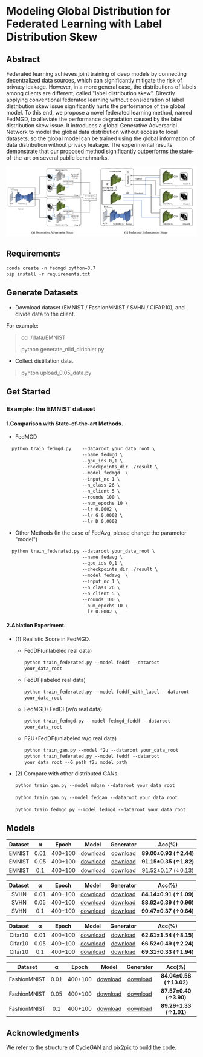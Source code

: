 # Modeling Global Distribution for Federated Learning with Label Distribution Skew

## Abstract
Federated learning achieves joint training of deep models by connecting decentralized data sources, which can significantly mitigate the risk of privacy leakage. However, in a more general case, the distributions of labels among clients are different, called "label distribution skew". Directly applying conventional federated learning without consideration of label distribution skew issue significantly hurts the performance of the global model. To this end, we propose a novel federated learning method, named FedMGD, to alleviate the performance degradation caused by the label distribution skew issue. It introduces a global Generative Adversarial Network to model the global data distribution without access to local datasets, so the global model can be trained using the global information of data distribution without privacy leakage. The experimental results demonstrate that our proposed method significantly outperforms the state-of-the-art on several public benchmarks.


![FedMGD](https://raw.githubusercontent.com/LuftmenschDevil/FedMGD/master/img/FedMGD.png)


## Requirements
```conda
conda create -n fedmgd python=3.7
pip install -r requirements.txt
```

## Generate Datasets
-   Download dataset (EMNIST / FashionMNIST / SVHN / CIFAR10), and divide data to the client. 

For example:
> cd ./data/EMNIST
>
> python generate_niid_dirichlet.py
- Collect distillation data.
> pyhton upload_0.05_data.py

## Get Started
### Example: the EMNIST dataset

#### 1.Comparison with State-of-the-art Methods.
- FedMGD
```
  python train_fedmgd.py    --dataroot your_data_root \
                            --name fedmgd \ 
                            --gpu_ids 0,1 \
                            --checkpoints_dir ./result \
                            --model fedmgd  \
                            --input_nc 1 \
                            --n_class 26 \
                            --n_client 5 \
                            --rounds 100 \
                            --num_epochs 10 \
                            --lr 0.0002 \
                            --lr_G 0.0002 \
                            --lr_D 0.0002 
```
-   Other Methods (In the case of FedAvg, please change the parameter "model")
```
  python train_federated.py --dataroot your_data_root \
                            --name fedavg \ 
                            --gpu_ids 0,1 \
                            --checkpoints_dir ./result \
                            --model fedavg  \
                            --input_nc 1 \
                            --n_class 26 \
                            --n_client 5 \
                            --rounds 100 \
                            --num_epochs 10 \
                            --lr 0.0002 \
```
#### 2.Ablation Experiment.
- (1) Realistic Score in FedMGD. 

    -  FedDF(unlabeled real data)
        ```
       python train_federated.py --model feddf --dataroot your_data_root
        ```
         
    -  FedDF(labeled real data)
        ```
       python train_federated.py --model feddf_with_label --dataroot your_data_root
        ```

    -  FedMGD+FedDF(w/o real data)   
        ```
       python train_fedmgd.py --model fedmgd_feddf --dataroot your_data_root
        ```

    -  F2U+FedDF(unlabeled w/o real data)
        ```
       python train_gan.py --model f2u --dataroot your_data_root
       python train_federated.py --model feddf --dataroot your_data_root --G_path f2u_model_path
        ```
        
-   (2) Compare with other distributed GANs.
       ```
       python train_gan.py --model mdgan --dataroot your_data_root
    
       python train_gan.py --model fedgan --dataroot your_data_root
    
       python train_fedmgd.py --model fedmgd --dataroot your_data_root
       ```
## Models
| Dataset |  α   |  Epoch  |                            Model                             |                          Generator                           |         Acc(%)         |
| :-----: | :--: | :-----: | :----------------------------------------------------------: | :----------------------------------------------------------: | :--------------------: |
| EMNIST  | 0.01 | 400+100 | [download](https://pan.baidu.com/s/1jZtpV8FCiVF-LUxJxSuY0g?pwd=5qkz) | [download](https://pan.baidu.com/s/1zs3qG3awVMXyjF9Do5os6w?pwd=lbql) | **89.00±0.93 (↑2.44)** |
| EMNIST  | 0.05 | 400+100 | [download](https://pan.baidu.com/s/1kU_4kVhPPstzC_mJEHs2aQ?pwd=drlb) | [download](https://pan.baidu.com/s/1Q5ShOo_sL4d6d0u89plr4A?pwd=yvph) | **91.15±0.35 (↑1.82)** |
| EMNIST  | 0.1  | 400+100 | [download](https://pan.baidu.com/s/1Fcscuflov2T223cjvI4GWQ?pwd=u4go) | [download](https://pan.baidu.com/s/1FKCZsnO_hloC_jUgGkFOhw?pwd=10mx) |   91.52±0.17 (↓0.13)   |



| Dataset |  α   |  Epoch  |                            Model                             |                          Generator                           |         Acc(%)         |
| :-----: | :--: | :-----: | :----------------------------------------------------------: | :----------------------------------------------------------: | :--------------------: |
|  SVHN   | 0.01 | 400+100 | [download](https://pan.baidu.com/s/1y70X-1-UIEice9_GWnNdBg?pwd=h80g) | [download](https://pan.baidu.com/s/14UoJiWeCDUkFxiY8pvm6og?pwd=q47i) | **84.14±0.91 (↑1.09)** |
|  SVHN   | 0.05 | 400+100 | [download](https://pan.baidu.com/s/1Gy3I8necFrjfl4TeMLKCXg?pwd=spo9) | [download](https://pan.baidu.com/s/1J0_dhEkX6G_-mNkeznHWVQ?pwd=mfsz) | **88.62±0.39 (↑0.96)** |
|  SVHN   | 0.1  | 400+100 | [download](https://pan.baidu.com/s/1lBoDys-DA5M28xkRkcSHzA?pwd=26os) | [download](https://pan.baidu.com/s/1S7_WtYUhK29nL_boG_8C7w?pwd=69ms) | **90.47±0.37 (↑0.64)** |


| Dataset |  α   |  Epoch  |                            Model                             |                          Generator                           |         Acc(%)         |
| :-----: | :--: | :-----: | :----------------------------------------------------------: | :----------------------------------------------------------: | :--------------------: |
| Cifar10 | 0.01 | 400+100 | [download](https://pan.baidu.com/s/1JuNDdv8721gw2pAxgPjFvg?pwd=2381) | [download](https://pan.baidu.com/s/1UXmCm8NStEpYach_14ezLA?pwd=uncu) | **62.61±1.54 (↑8.15)** |
| Cifar10 | 0.05 | 400+100 | [download](https://pan.baidu.com/s/1uM9PCbSC9XTs-2hLfgBPUA?pwd=llml) | [download](https://pan.baidu.com/s/1bHVuOc5yAsafIJ9_qLP18A?pwd=5har) | **66.52±0.49 (↑2.24)** |
| Cifar10 | 0.1  | 400+100 | [download](https://pan.baidu.com/s/1o3gLjwRnZbCDneeCO531rA?pwd=2hu9) | [download](https://pan.baidu.com/s/1U4yeTv731Tn6gzkVP67BhQ?pwd=sxc1) | **69.31±0.33 (↑1.94)** |


|   Dataset    |  α   |  Epoch  |                            Model                             |                          Generator                           |         Acc(%)          |
| :----------: | :--: | :-----: | :----------------------------------------------------------: | :----------------------------------------------------------: | :---------------------: |
| FashionMNIST | 0.01 | 400+100 | [download](https://pan.baidu.com/s/1qFzJhnRyghaC8EhVA4Bfuw?pwd=za49) | [download](https://pan.baidu.com/s/1WEps_UjWjBbSp4pqPVptuA?pwd=ygs0) | **84.04±0.58 (↑13.02)** |
| FashionMNIST | 0.05 | 400+100 | [download](https://pan.baidu.com/s/1St02ocZZ3HQqUml57uFRGA?pwd=si4k) | [download](https://pan.baidu.com/s/1zcyBPSI6JkBuw1C4PLPo2w?pwd=aqck) | **87.57±0.40 (↑3.90)**  |
| FashionMNIST | 0.1  | 400+100 | [download](https://pan.baidu.com/s/15jkOFWZBdykVC6Hbwu1EzA?pwd=nxz7) | [download](https://pan.baidu.com/s/1bv_JCimkIafcFIrJK9a-7w?pwd=c39n) | **89.29±1.33 (↑1.01)**  |

## Acknowledgments
We refer to the structure of [CycleGAN and pix2pix](https://github.com/junyanz/pytorch-CycleGAN-and-pix2pix) to build the code.